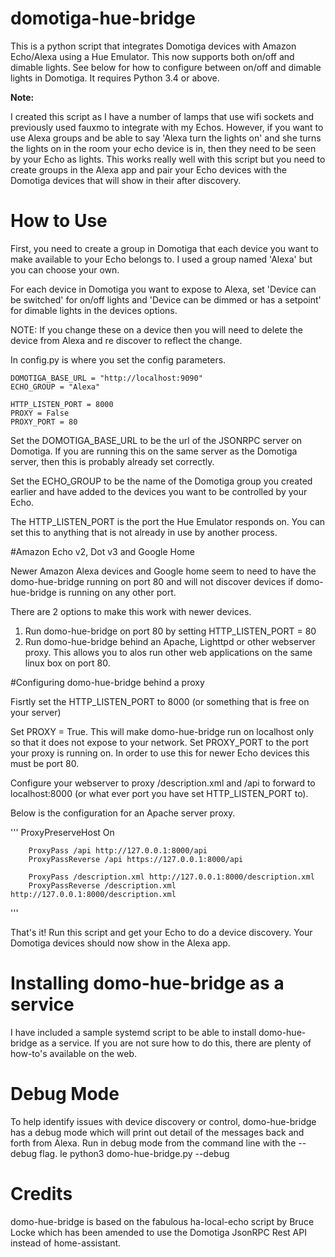# domotiga-hue-bridge

This is a python script that integrates Domotiga devices with Amazon Echo/Alexa using a Hue Emulator.  This now supports both on/off and dimable lights.  See below for how to configure between on/off and dimable lights in Domotiga.  It requires Python 3.4 or above.

**Note:**

I created this script as I have a number of lamps that use wifi sockets and previously used fauxmo to integrate with my Echos.  However, if you want to use Alexa groups and be able to say 'Alexa turn the lights on' and she turns the lights on in the room your echo device is in, then they need to be seen by your Echo as lights.  This works really well with this script but you need to create groups in the Alexa app and pair your Echo devices with the Domotiga devices that will show in their after discovery.

# How to Use

First, you need to create a group in Domotiga that each device you want to make available to your Echo belongs to.  I used a group named 'Alexa' but you can choose your own.

For each device in Domotiga you want to expose to Alexa, set 'Device can be switched' for on/off lights and 'Device can be dimmed or has a setpoint' for dimable lights in the devices options.

NOTE: If you change these on a device then you will need to delete the device from Alexa and re discover to reflect the change.

In config.py is where you set the config parameters.

```
DOMOTIGA_BASE_URL = "http://localhost:9090"
ECHO_GROUP = "Alexa"

HTTP_LISTEN_PORT = 8000
PROXY = False
PROXY_PORT = 80

```

Set the DOMOTIGA_BASE_URL to be the url of the JSONRPC server on Domotiga.  If you are running this on the same server as the Domotiga server, then this is probably already set correctly.

Set the ECHO_GROUP to be the name of the Domotiga group you created earlier and have added to the devices you want to be controlled by your Echo.

The HTTP_LISTEN_PORT is the port the Hue Emulator responds on.  You can set this to anything that is not already in use by another process.

#Amazon Echo v2, Dot v3 and Google Home

Newer Amazon Alexa devices and Google home seem to need to have the domo-hue-bridge running on port 80 and will not discover devices if domo-hue-bridge is running on any other port.

There are 2 options to make this work with newer devices.

1) Run domo-hue-bridge on port 80 by setting HTTP_LISTEN_PORT = 80
2) Run domo-hue-bridge behind an Apache, Lighttpd or other webserver proxy.  This allows you to alos run other web applications on the same linux box on port 80.

#Configuring domo-hue-bridge behind a proxy

Fisrtly set the HTTP_LISTEN_PORT to 8000 (or something that is free on your server)

Set PROXY = True.  This will make domo-hue-bridge run on localhost only so that it does not expose to your network.
Set PROXY_PORT to the port your proxy is running on.  In order to use this for newer Echo devices this must be port 80.

Configure your webserver to proxy /description.xml and /api to forward to localhost:8000 (or what ever port you have set HTTP_LISTEN_PORT to).

Below is the configuration for an Apache server proxy.

'''
        ProxyPreserveHost On

        ProxyPass /api http://127.0.0.1:8000/api
        ProxyPassReverse /api https://127.0.0.1:8000/api

        ProxyPass /description.xml http://127.0.0.1:8000/description.xml
        ProxyPassReverse /description.xml http://127.0.0.1:8000/description.xml
'''

That's it!  Run this script and get your Echo to do a device discovery.  Your Domotiga devices should now show in the Alexa app.

# Installing domo-hue-bridge as a service

I have included a sample systemd script to be able to install domo-hue-bridge as a service.
If you are not sure how to do this, there are plenty of how-to's available on the web.

# Debug Mode

To help identify issues with device discovery or control, domo-hue-bridge has a debug mode which will print out detail of the messages back and forth from Alexa.  Run in debug mode from the command line with the --debug flag.  Ie python3 domo-hue-bridge.py --debug

# Credits

domo-hue-bridge is based on the fabulous ha-local-echo script by Bruce Locke which has been amended to use the Domotiga JsonRPC Rest API instead of home-assistant.
